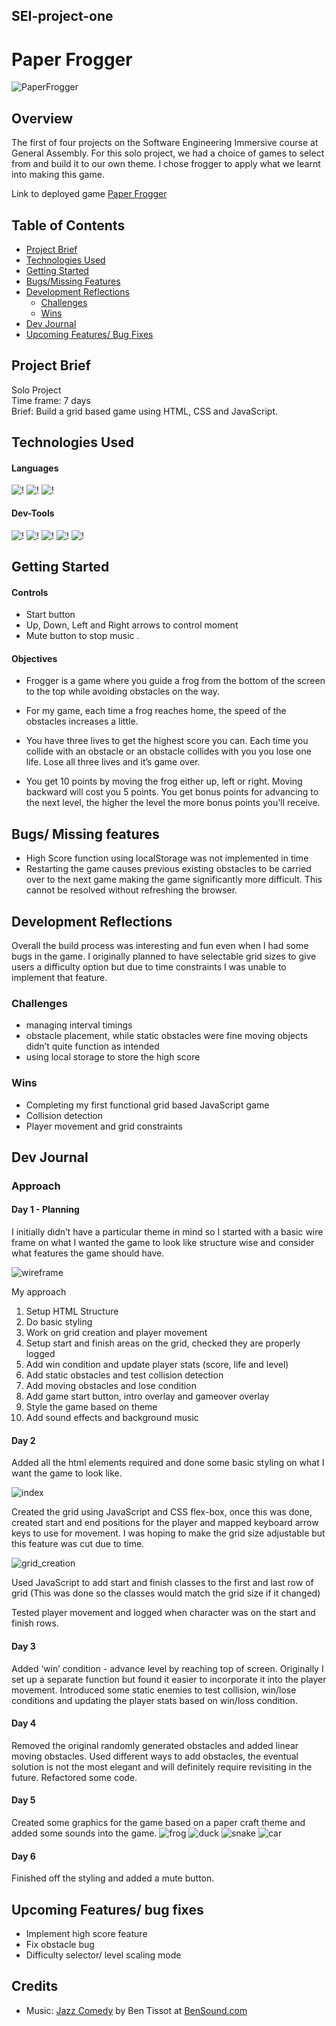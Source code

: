 ## SEI-project-one

# Paper Frogger

![PaperFrogger](./Screenshots/in%20game%202.png)

## Overview

The first of four projects on the Software Engineering Immersive course at General Assembly. For this solo project, we had a choice of games to select from and build it to our own theme. I chose frogger to apply what we learnt into making this game. 

Link to deployed game [Paper Frogger](https://matthewccs.github.io/SEI-project-one/) 

## Table of Contents

- [Project Brief](#project-brief)
- [Technologies Used](#technologies-used)
- [Getting Started](#getting-started)
- [Bugs/Missing Features](#bugs-missing-features)
- [Development Reflections](#development-reflections)
  - [Challenges](#challenges)
  - [Wins](#wins)
- [Dev Journal](#dev-journal)
- [Upcoming Features/ Bug Fixes](#upcoming-features-bug-fixes)

## Project Brief

Solo Project  
Time frame: 7 days  
Brief: Build a grid based game using HTML, CSS and JavaScript.  

## Technologies Used

#### Languages

![!](https://img.shields.io/static/v1?style=plastic&logo=HTML5&logoColor=orange&logoWidth=&label=&message=HTML&color=333333)
![!](https://img.shields.io/static/v1?style=plastic&logo=CSS3&logoColor=blue&logoWidth=&label=&message=CSS&color=333333)
![!](https://img.shields.io/static/v1?style=plastic&logo=javascript&logoColor=yellow&logoWidth=&label=&message=JavaScript&color=333333)

#### Dev-Tools

![!](https://img.shields.io/static/v1?style=plastic&logo=visualstudiocode&logoColor=blue&logoWidth=&label=&message=VSCODE&color=333333)
![!](https://img.shields.io/static/v1?style=plastic&logo=eslint&logoColor=blue&logoWidth=&label=&message=ESLint&color=333333)
![!](https://img.shields.io/static/v1?style=plastic&logo=git&logoColor=orange&logoWidth=&label=&message=git&color=333333)
![!](https://img.shields.io/static/v1?style=plastic&logo=github&logoColor=white&logoWidth=&label=&message=github&color=333333)
![!](https://img.shields.io/static/v1?style=plastic&logo=eslint&logoColor=blue&logoWidth=&label=&message=ESLint&color=333333)

## Getting Started

#### Controls

- Start button
- Up, Down, Left and Right arrows to control moment
- Mute button to stop music  .

#### Objectives

- Frogger is a game where you guide a frog from the bottom of the screen to the top while avoiding obstacles on the way. 

- For my game, each time a frog reaches home, the speed of the obstacles increases a little.

- You have three lives to get the highest score you can. Each time you collide with an obstacle or an obstacle collides with you you lose one life. Lose all three lives and it’s game over.

- You get 10 points by moving the frog either up, left or right. Moving backward will cost you 5 points. You get bonus points for advancing to the next level, the higher the level the more bonus points you'll receive. 

## Bugs/ Missing features

- High Score function using localStorage was not implemented in time
- Restarting the game causes previous existing obstacles to be carried over to the next game making the game significantly more difficult. This cannot be resolved without refreshing the browser.

## Development Reflections

Overall the build process was interesting and fun even when I had some bugs in the game. I originally planned to have selectable grid sizes to give users a difficulty option but due to time constraints I was unable to implement that feature.  

### Challenges 
- managing interval timings
- obstacle placement, while static obstacles were fine moving objects didn’t quite function as intended
- using local storage to store the high score

### Wins  
- Completing my first functional grid based JavaScript game
- Collision detection
- Player movement and grid constraints

## Dev Journal

### Approach

#### Day 1 - Planning 

I initially didn’t have a particular theme in mind so I started with a basic wire frame on what I wanted the game to look like structure wise and consider what features the game should have.

![wireframe](./planning/wireframe.png)

My approach
1. Setup HTML Structure
2. Do basic styling
3. Work on grid creation and player movement
4. Setup start and finish areas on the grid, checked they are properly logged
5. Add win condition and update player stats (score, life and level)
6. Add static obstacles and test collision detection
7. Add moving obstacles and lose condition
8. Add game start button, intro overlay and gameover overlay
9. Style the game based on theme
10. Add sound effects and background music

#### Day 2
Added all the html elements required and done some basic styling on what I want the game to look like. 

![index](./Screenshots/indexHtml.png) 

Created the grid using JavaScript and CSS flex-box, once this was done, created start and end positions for the player and mapped keyboard arrow keys to use for movement. I was hoping to make the grid size adjustable but this feature was cut due to time.

![grid_creation](./Screenshots/grid_creation.png)

Used JavaScript to add start and finish classes to the first and last row of grid (This was done so the classes would match the grid size if it changed)  

Tested player movement and logged when character was on the start and finish rows.


#### Day 3 
Added ‘win’ condition - advance level by reaching top of screen. Originally I set up a separate function but found it easier to incorporate it into the player movement.
Introduced some static enemies to test collision, win/lose conditions and updating the player stats based on win/loss condition.


#### Day 4 
Removed the original randomly generated obstacles and added linear moving obstacles. Used different ways to add obstacles, the eventual solution is not the most elegant and will definitely require revisiting in the future. Refactored some code.

#### Day 5 
Created some graphics for the game based on a paper craft theme and added some sounds into the game. 
![frog](./assets/frog.gif) ![duck](./assets/duck1.gif) ![snake](./assets/snake.gif) ![car](./assets/car1.gif)

#### Day 6 
Finished off the styling and added a mute button.

## Upcoming Features/ bug fixes
- Implement high score feature
- Fix obstacle bug
- Difficulty selector/ level scaling mode

## Credits

- Music: [Jazz Comedy](https://www.bensound.com/royalty-free-music/track/jazz-comedy) by Ben Tissot at [BenSound.com](https://www.bensound.com/free-music-for-youtube-videos)
